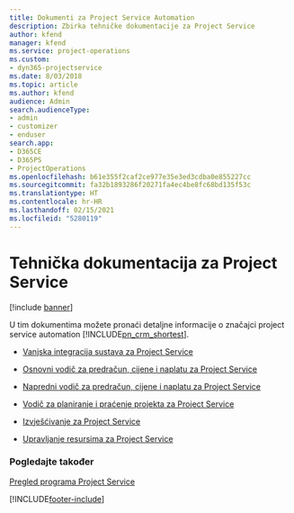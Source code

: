 ```yaml
---
title: Dokumenti za Project Service Automation
description: Zbirka tehničke dokumentacije za Project Service
author: kfend
manager: kfend
ms.service: project-operations
ms.custom:
- dyn365-projectservice
ms.date: 8/03/2018
ms.topic: article
ms.author: kfend
audience: Admin
search.audienceType:
- admin
- customizer
- enduser
search.app:
- D365CE
- D365PS
- ProjectOperations
ms.openlocfilehash: b61e355f2caf2ce977e35e3ed3cdba0e855227cc
ms.sourcegitcommit: fa32b1893286f20271fa4ec4be8fc68bd135f53c
ms.translationtype: HT
ms.contentlocale: hr-HR
ms.lasthandoff: 02/15/2021
ms.locfileid: "5280119"
---
```

# <a name="white-papers-for-project-service"></a>Tehnička dokumentacija za Project Service

[!include [banner](../includes/psa-now-project-operations.md)]

U tim dokumentima možete pronaći detaljne informacije o značajci project service automation [!INCLUDE[pn_crm_shortest](../includes/pn-crm-shortest.md)].

-   [Vanjska integracija sustava za Project Service](https://go.microsoft.com/fwlink/?LinkId=825445)

-   [Osnovni vodič za predračun, cijene i naplatu za Project Service](https://go.microsoft.com/fwlink/?LinkId=825241)

-   [Napredni vodič za predračun, cijene i naplatu za Project Service](https://go.microsoft.com/fwlink/?LinkId=825242)

-   [Vodič za planiranje i praćenje projekta za Project Service](https://go.microsoft.com/fwlink/?LinkId=825243)

-   [Izvješćivanje za Project Service](https://go.microsoft.com/fwlink/?LinkId=825446)

-   [Upravljanje resursima za Project Service](https://go.microsoft.com/fwlink/?LinkId=825244)

### <a name="see-also"></a>Pogledajte također
 [Pregled programa Project Service](../psa/overview.md)


[!INCLUDE[footer-include](../includes/footer-banner.md)]